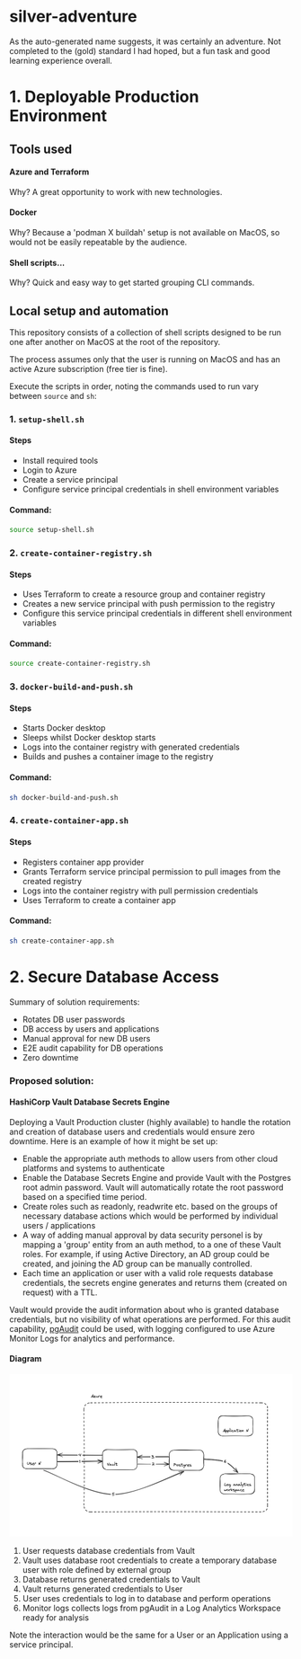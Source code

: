 # silver-adventure
As the auto-generated name suggests, it was certainly an adventure. Not completed to the (gold) standard I had hoped, but a fun task and good learning experience overall.

# 1. Deployable Production Environment

## Tools used

#### Azure and Terraform
Why? A great opportunity to work with new technologies.

#### Docker
Why? Because a 'podman X buildah' setup is not available on MacOS, so would not be easily repeatable by the audience.

#### Shell scripts...
Why? Quick and easy way to get started grouping CLI commands.

## Local setup and automation

This repository consists of a collection of shell scripts designed to be run one after another on MacOS at the root of the repository.

The process assumes only that the user is running on MacOS and has an active Azure subscription (free tier is fine).

Execute the scripts in order, noting the commands used to run vary between `source` and `sh`:

### 1. `setup-shell.sh`

#### Steps
- Install required tools
- Login to Azure
- Create a service principal
- Configure service principal credentials in shell environment variables

#### Command:

```bash
source setup-shell.sh
```

### 2. `create-container-registry.sh`

#### Steps
- Uses Terraform to create a resource group and container registry
- Creates a new service principal with push permission to the registry
- Configure this service principal credentials in different shell environment variables

#### Command:

```bash
source create-container-registry.sh
```

### 3. `docker-build-and-push.sh`

#### Steps
- Starts Docker desktop
- Sleeps whilst Docker desktop starts
- Logs into the container registry with generated credentials
- Builds and pushes a container image to the registry

#### Command:

```bash
sh docker-build-and-push.sh
```

### 4. `create-container-app.sh`

#### Steps
- Registers container app provider 
- Grants Terraform service principal permission to pull images from the created registry
- Logs into the container registry with pull permission credentials
- Uses Terraform to create a container app

#### Command:

```bash
sh create-container-app.sh
```

# 2. Secure Database Access

Summary of solution requirements:
- Rotates DB user passwords
- DB access by users and applications
- Manual approval for new DB users
- E2E audit capability for DB operations
- Zero downtime

### Proposed solution:

#### HashiCorp Vault Database Secrets Engine
Deploying a Vault Production cluster (highly available) to handle the rotation and creation of database users and credentials would ensure zero downtime. Here is an example of how it might be set up:

- Enable the appropriate auth methods to allow users from other cloud platforms and systems to authenticate
- Enable the Database Secrets Engine and provide Vault with the Postgres root admin password. Vault will automatically rotate the root password based on a specified time period.
- Create roles such as readonly, readwrite etc. based on the groups of necessary database actions which would be performed by individual users / applications
- A way of adding manual approval by data security personel is by mapping a 'group' entity from an auth method, to a one of these Vault roles. For example, if using Active Directory, an AD group could be created, and joining the AD group can be manually controlled.
- Each time an application or user with a valid role requests database credentials, the secrets engine generates and returns them (created on request) with a TTL.

Vault would provide the audit information about who is granted database credentials, but no visibility of what operations are performed. For this audit capability, [pgAudit](https://www.pgaudit.org) could be used, with logging configured to use Azure Monitor Logs for analytics and performance.

#### Diagram

![diagram](thought-process/images/diagram.png)

1. User requests database credentials from Vault
2. Vault uses database root credentials to create a temporary database user with role defined by external group
3. Database returns generated credentials to Vault
4. Vault returns generated credentials to User
5. User uses credentials to log in to database and perform operations
6. Monitor logs collects logs from pgAudit in a Log Analytics Workspace ready for analysis

Note the interaction would be the same for a User or an Application using a service principal.